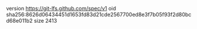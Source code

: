version https://git-lfs.github.com/spec/v1
oid sha256:8626d06434451d1653fd83d21cde2567700ed8e3f7b05f93f2d80bcd68e011b2
size 2413
